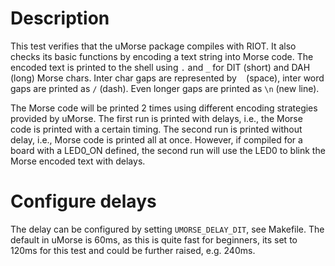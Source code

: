 # Description

This test verifies that the uMorse package compiles with RIOT. It also checks
its basic functions by encoding a text string into Morse code. The encoded text
is printed to the shell using `.` and `_` for DIT (short) and  DAH (long) Morse
chars. Inter char gaps are represented by ` ` (space), inter word gaps are
printed as ` / ` (dash). Even longer gaps are printed as `\n` (new line).

The Morse code will be printed 2 times using different encoding strategies
provided by uMorse. The first run is printed with delays, i.e., the Morse
code is printed with a certain timing. The second run is printed without
delay, i.e., Morse code is printed all at once. However, if compiled for a
board with a LED0_ON defined, the second run will use the LED0 to blink the
Morse encoded text with delays.

# Configure delays

The delay can be configured by setting `UMORSE_DELAY_DIT`, see Makefile.
The default in uMorse is 60ms, as this is quite fast for beginners, its
set to 120ms for this test and could be further raised, e.g. 240ms.
